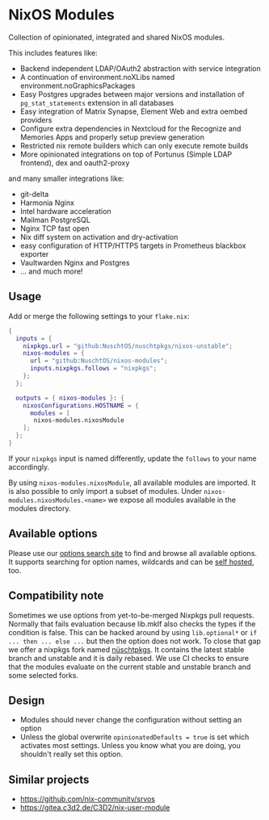# NixOS Modules

Collection of opinionated, integrated and shared NixOS modules.

This includes features like:
- Backend independent LDAP/OAuth2 abstraction with service integration
- A continuation of environment.noXLibs named environment.noGraphicsPackages
- Easy Postgres upgrades between major versions and installation of `pg_stat_statements` extension in all databases
- Easy integration of Matrix Synapse, Element Web and extra oembed providers
- Configure extra dependencies in Nextcloud for the Recognize and Memories Apps and properly setup preview generation
- Restricted nix remote builders which can only execute remote builds
- More opinionated integrations on top of Portunus (Simple LDAP frontend), dex and oauth2-proxy

and many smaller integrations like:

- git-delta
- Harmonia Nginx
- Intel hardware acceleration
- Mailman PostgreSQL
- Nginx TCP fast open
- Nix diff system on activation and dry-activation
- easy configuration of HTTP/HTTPS targets in Prometheus blackbox exporter
- Vaultwarden Nginx and Postgres
- ... and much more!

## Usage

Add or merge the following settings to your `flake.nix`:

```nix
{
  inputs = {
    nixpkgs.url = "github:NuschtOS/nuschtpkgs/nixos-unstable";
    nixos-modules = {
      url = "github:NuschtOS/nixos-modules";
      inputs.nixpkgs.follows = "nixpkgs";
    };
  };

  outputs = { nixos-modules }: {
    nixosConfigurations.HOSTNAME = {
      modules = [
       nixos-modules.nixosModule
    ];
  };
}
```

If your `nixpkgs` input is named differently, update the `follows` to your name accordingly.

By using `nixos-modules.nixosModule`, all available modules are imported.
It is also possible to only import a subset of modules.
Under `nixos-modules.nixosModules.<name>` we expose all modules available in the modules directory.

## Available options

Please use our [options search site](https://modules.nüschtos.de/) to find and browse all available options. It supports searching for option names, wildcards and can be [self hosted](https://github.com/NuschtOS/search), too.

## Compatibility note

Sometimes we use options from yet-to-be-merged Nixpkgs pull requests.
Normally that fails evaluation because lib.mkIf also checks the types if the condition is false.
This can be hacked around by using `lib.optional*` or `if ... then ... else ...` but then the option does not work.
To close that gap we offer a nixpkgs fork named [nüschtpkgs](https://github.com/NuschtOS/nuschtpkgs).
It contains the latest stable branch and unstable and it is daily rebased.
We use CI checks to ensure that the modules evaluate on the current stable and unstable branch and some selected forks.

## Design

* Modules should never change the configuration without setting an option
* Unless the global overwrite ``opinionatedDefaults = true`` is set which activates most settings.
  Unless you know what you are doing, you shouldn't really set this option.

## Similar projects

* <https://github.com/nix-community/srvos>
* <https://gitea.c3d2.de/C3D2/nix-user-module>
